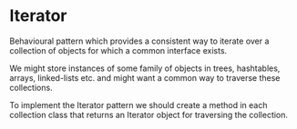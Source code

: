 # Iterator

Behavioural pattern which provides a consistent way to iterate over a collection of objects for which a common interface exists.

We might store instances of some family of objects in trees, hashtables, arrays, linked-lists etc. and might want a common way to traverse these collections.

To implement the Iterator pattern we should create a method in each collection class that returns an Iterator object for traversing the collection.

